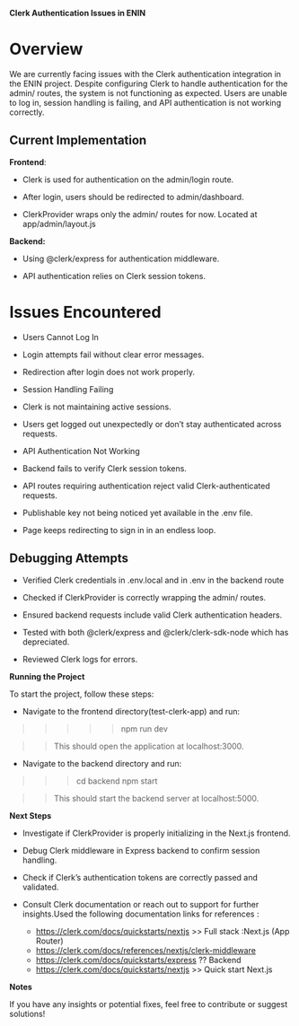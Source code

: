 **Clerk Authentication Issues in ENIN**

# Overview

We are currently facing issues with the Clerk authentication integration in the ENIN project. Despite configuring Clerk to handle authentication for the admin/ routes, the system is not functioning as expected. Users are unable to log in, session handling is failing, and API authentication is not working correctly.

## Current Implementation

**Frontend**:

* Clerk is used for authentication on the admin/login route.

* After login, users should be redirected to admin/dashboard.

* ClerkProvider wraps only the admin/ routes for now. Located at app/admin/layout.js

**Backend:**

* Using @clerk/express for authentication middleware.

* API authentication relies on Clerk session tokens.

# Issues Encountered

* Users Cannot Log In

* Login attempts fail without clear error messages.

* Redirection after login does not work properly.

* Session Handling Failing

* Clerk is not maintaining active sessions.

* Users get logged out unexpectedly or don’t stay authenticated across requests.

* API Authentication Not Working

* Backend fails to verify Clerk session tokens.

* API routes requiring authentication reject valid Clerk-authenticated requests.

* Publishable key not being noticed yet available in the .env file.

* Page keeps redirecting to sign in in an endless loop.

## Debugging Attempts

* Verified Clerk credentials in .env.local and in .env in the backend route

* Checked if ClerkProvider is correctly wrapping the admin/ routes.

* Ensured backend requests include valid Clerk authentication headers.

* Tested with both @clerk/express and @clerk/clerk-sdk-node which has depreciated.

* Reviewed Clerk logs for errors.

**Running the Project**

To start the project, follow these steps:

* Navigate to the frontend directory(test-clerk-app) and run:

>>>>> npm run dev

>>This should open the application at localhost:3000.

* Navigate to the backend directory and run:

>>> cd backend
>>> npm start

>> This should start the backend server at localhost:5000.

**Next Steps**

* Investigate if ClerkProvider is properly initializing in the Next.js frontend.

* Debug Clerk middleware in Express backend to confirm session handling.

* Check if Clerk’s authentication tokens are correctly passed and validated.

* Consult Clerk documentation or reach out to support for further insights.Used the following documentation links for references :
    * https://clerk.com/docs/quickstarts/nextjs >> Full stack :Next.js (App Router)
    * https://clerk.com/docs/references/nextjs/clerk-middleware
    * https://clerk.com/docs/quickstarts/express ?? Backend
    * https://clerk.com/docs/quickstarts/nextjs >> Quick start Next.js

**Notes**

If you have any insights or potential fixes, feel free to contribute or suggest solutions!

